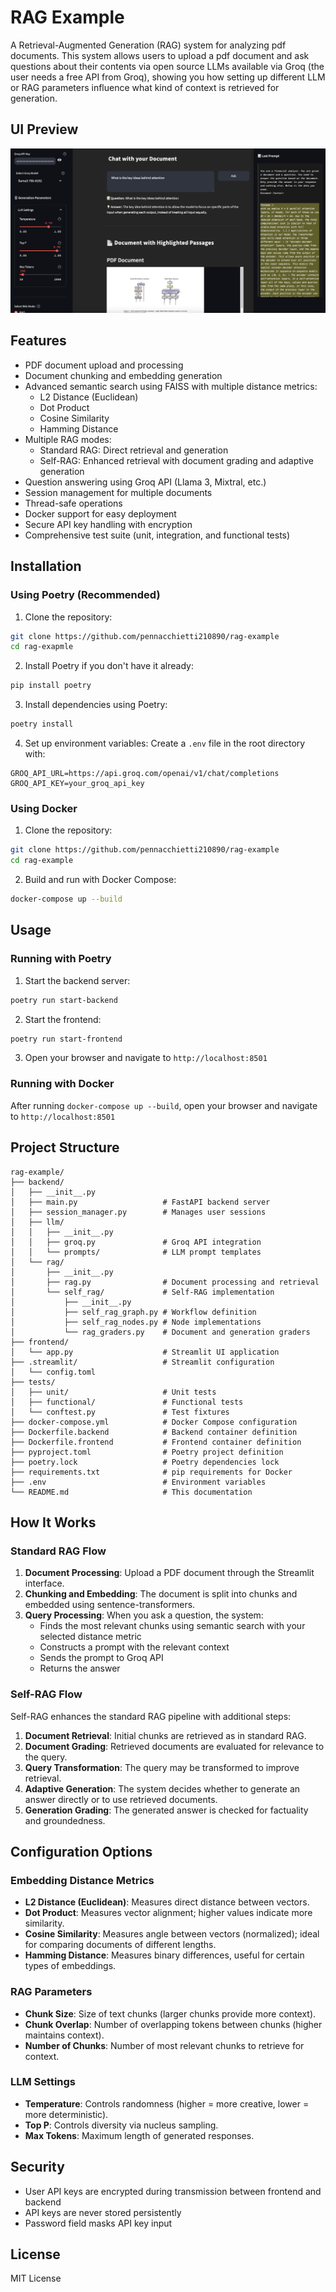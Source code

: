 # RAG Example

A Retrieval-Augmented Generation (RAG) system for analyzing pdf documents. This system allows users to upload a pdf document and ask questions about their contents via open source LLMs available via Groq (the user needs a free API from Groq), showing you how setting up different LLM or RAG parameters influence what kind of context is retrieved for generation.

## UI Preview

![RAG Application UI Preview](images/UI_preview.png)

## Features

- PDF document upload and processing
- Document chunking and embedding generation
- Advanced semantic search using FAISS with multiple distance metrics:
  - L2 Distance (Euclidean)
  - Dot Product
  - Cosine Similarity
  - Hamming Distance
- Multiple RAG modes:
  - Standard RAG: Direct retrieval and generation
  - Self-RAG: Enhanced retrieval with document grading and adaptive generation
- Question answering using Groq API (Llama 3, Mixtral, etc.)
- Session management for multiple documents
- Thread-safe operations
- Docker support for easy deployment
- Secure API key handling with encryption
- Comprehensive test suite (unit, integration, and functional tests)

## Installation

### Using Poetry (Recommended)

1. Clone the repository:
```bash
git clone https://github.com/pennacchietti210890/rag-example
cd rag-exapmle
```

2. Install Poetry if you don't have it already:
```bash
pip install poetry
```

3. Install dependencies using Poetry:
```bash
poetry install
```

4. Set up environment variables:
Create a `.env` file in the root directory with:
```
GROQ_API_URL=https://api.groq.com/openai/v1/chat/completions
GROQ_API_KEY=your_groq_api_key
```

### Using Docker

1. Clone the repository:
```bash
git clone https://github.com/pennacchietti210890/rag-example
cd rag-example
```

2. Build and run with Docker Compose:
```bash
docker-compose up --build
```

## Usage

### Running with Poetry

1. Start the backend server:
```bash
poetry run start-backend
```

2. Start the frontend:
```bash
poetry run start-frontend
```

3. Open your browser and navigate to `http://localhost:8501`

### Running with Docker

After running `docker-compose up --build`, open your browser and navigate to `http://localhost:8501`

## Project Structure

```
rag-example/
├── backend/
│   ├── __init__.py
│   ├── main.py                   # FastAPI backend server
│   ├── session_manager.py        # Manages user sessions
│   ├── llm/
│   │   ├── __init__.py
│   │   ├── groq.py               # Groq API integration
│   │   └── prompts/              # LLM prompt templates
│   └── rag/
│       ├── __init__.py
│       ├── rag.py                # Document processing and retrieval
│       └── self_rag/             # Self-RAG implementation
│           ├── __init__.py
│           ├── self_rag_graph.py # Workflow definition
│           ├── self_rag_nodes.py # Node implementations
│           └── rag_graders.py    # Document and generation graders
├── frontend/
│   └── app.py                    # Streamlit UI application
├── .streamlit/                   # Streamlit configuration
│   └── config.toml
├── tests/
│   ├── unit/                     # Unit tests
│   ├── functional/               # Functional tests
│   └── conftest.py               # Test fixtures
├── docker-compose.yml            # Docker Compose configuration
├── Dockerfile.backend            # Backend container definition
├── Dockerfile.frontend           # Frontend container definition
├── pyproject.toml                # Poetry project definition
├── poetry.lock                   # Poetry dependencies lock
├── requirements.txt              # pip requirements for Docker
├── .env                          # Environment variables
└── README.md                     # This documentation
```

## How It Works

### Standard RAG Flow

1. **Document Processing**: Upload a PDF document through the Streamlit interface.
2. **Chunking and Embedding**: The document is split into chunks and embedded using sentence-transformers.
3. **Query Processing**: When you ask a question, the system:
   - Finds the most relevant chunks using semantic search with your selected distance metric
   - Constructs a prompt with the relevant context
   - Sends the prompt to Groq API
   - Returns the answer

### Self-RAG Flow

Self-RAG enhances the standard RAG pipeline with additional steps:

1. **Document Retrieval**: Initial chunks are retrieved as in standard RAG.
2. **Document Grading**: Retrieved documents are evaluated for relevance to the query.
3. **Query Transformation**: The query may be transformed to improve retrieval.
4. **Adaptive Generation**: The system decides whether to generate an answer directly or to use retrieved documents.
5. **Generation Grading**: The generated answer is checked for factuality and groundedness.

## Configuration Options

### Embedding Distance Metrics

- **L2 Distance (Euclidean)**: Measures direct distance between vectors.
- **Dot Product**: Measures vector alignment; higher values indicate more similarity.
- **Cosine Similarity**: Measures angle between vectors (normalized); ideal for comparing documents of different lengths.
- **Hamming Distance**: Measures binary differences, useful for certain types of embeddings.

### RAG Parameters

- **Chunk Size**: Size of text chunks (larger chunks provide more context).
- **Chunk Overlap**: Number of overlapping tokens between chunks (higher maintains context).
- **Number of Chunks**: Number of most relevant chunks to retrieve for context.

### LLM Settings

- **Temperature**: Controls randomness (higher = more creative, lower = more deterministic).
- **Top P**: Controls diversity via nucleus sampling.
- **Max Tokens**: Maximum length of generated responses.

## Security

- User API keys are encrypted during transmission between frontend and backend
- API keys are never stored persistently
- Password field masks API key input

## License

MIT License
